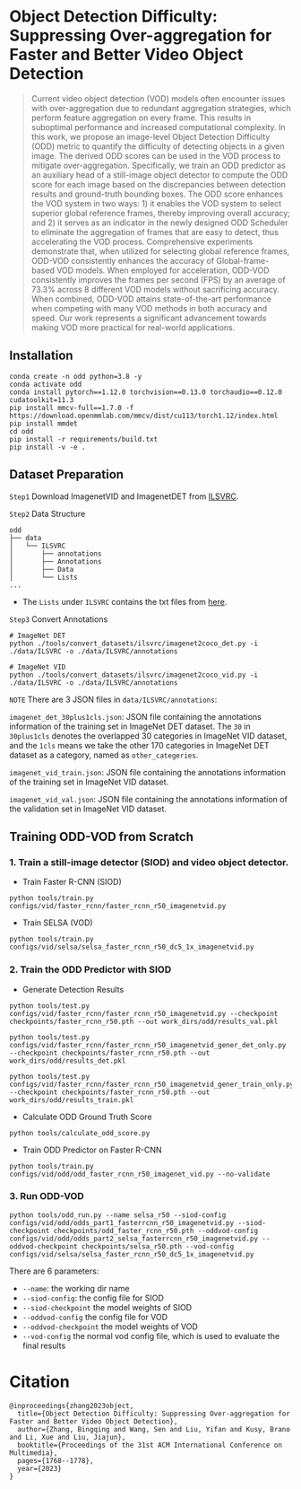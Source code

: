 # Object Detection Difficulty: Suppressing Over-aggregation for Faster and Better Video Object Detection



> Current video object detection (VOD) models often encounter issues with over-aggregation due to redundant aggregation strategies, which perform feature aggregation on every frame. This results in suboptimal performance and increased computational complexity. In this work, we propose an image-level Object Detection Difficulty (ODD) metric to quantify the difficulty of detecting objects in a given image. The derived ODD scores can be used in the VOD process to mitigate over-aggregation. Specifically, we train an ODD predictor as an auxiliary head of a still-image object detector to compute the ODD score for each image based on the discrepancies between detection results and ground-truth bounding boxes. The ODD score enhances the VOD system in two ways: 1) it enables the VOD system to select superior global reference frames, thereby improving overall accuracy; and 2) it serves as an indicator in the newly designed ODD Scheduler to eliminate the aggregation of frames that are easy to detect, thus accelerating the VOD process. Comprehensive experiments demonstrate that, when utilized for selecting global reference frames, ODD-VOD consistently enhances the accuracy of Global-frame-based VOD models. When employed for acceleration, ODD-VOD consistently improves the frames per second (FPS) by an average of $73.3\%$ across 8 different VOD models without sacrificing accuracy. When combined, ODD-VOD attains state-of-the-art performance when competing with many VOD methods in both accuracy and speed. Our work represents a significant advancement towards making VOD more practical for real-world applications. 

## Installation

```shell
conda create -n odd python=3.8 -y
conda activate odd
conda install pytorch==1.12.0 torchvision==0.13.0 torchaudio==0.12.0 cudatoolkit=11.3 
pip install mmcv-full==1.7.0 -f https://download.openmmlab.com/mmcv/dist/cu113/torch1.12/index.html
pip install mmdet
cd odd
pip install -r requirements/build.txt
pip install -v -e .  
```

## Dataset Preparation

`Step1` Download ImagenetVID and ImagenetDET from [ILSVRC](http://image-net.org/challenges/LSVRC/2017/).

`Step2` Data Structure

```
odd
├── data
│   └── ILSVRC
│       ├── annotations
│       ├── Annotations
│       ├── Data 
│       └── Lists 
...
```
* The `Lists` under `ILSVRC` contains the txt files from [here](https://github.com/msracver/Flow-Guided-Feature-Aggregation/tree/master/data/ILSVRC2015/ImageSets).

`Step3` Convert Annotations

```shell
# ImageNet DET
python ./tools/convert_datasets/ilsvrc/imagenet2coco_det.py -i ./data/ILSVRC -o ./data/ILSVRC/annotations

# ImageNet VID
python ./tools/convert_datasets/ilsvrc/imagenet2coco_vid.py -i ./data/ILSVRC -o ./data/ILSVRC/annotations
```

`NOTE`
There are 3 JSON files in `data/ILSVRC/annotations`:

`imagenet_det_30plus1cls.json`: JSON file containing the annotations information of the training set in ImageNet DET dataset. The `30` in `30plus1cls` denotes the overlapped 30 categories in ImageNet VID dataset, and the `1cls` means we take the other 170 categories in ImageNet DET dataset as a category, named as `other_categeries`.

`imagenet_vid_train.json`: JSON file containing the annotations information of the training set in ImageNet VID dataset.

`imagenet_vid_val.json`: JSON file containing the annotations information of the validation set in ImageNet VID dataset.

## Training ODD-VOD from Scratch

### 1. Train a still-image detector (SIOD) and video object detector.

* Train Faster R-CNN (SIOD)

```shell
python tools/train.py configs/vid/faster_rcnn/faster_rcnn_r50_imagenetvid.py
```

* Train SELSA (VOD)

```shell
python tools/train.py configs/vid/selsa/selsa_faster_rcnn_r50_dc5_1x_imagenetvid.py
```

### 2. Train the ODD Predictor with SIOD

* Generate Detection Results

```shell
python tools/test.py configs/vid/faster_rcnn/faster_rcnn_r50_imagenetvid.py --checkpoint checkpoints/faster_rcnn_r50.pth --out work_dirs/odd/results_val.pkl
```
```shell
python tools/test.py configs/vid/faster_rcnn/faster_rcnn_r50_imagenetvid_gener_det_only.py --checkpoint checkpoints/faster_rcnn_r50.pth --out work_dirs/odd/results_det.pkl
```
```shell
python tools/test.py configs/vid/faster_rcnn/faster_rcnn_r50_imagenetvid_gener_train_only.py --checkpoint checkpoints/faster_rcnn_r50.pth --out work_dirs/odd/results_train.pkl
```

* Calculate ODD Ground Truth Score

```shell
python tools/calculate_odd_score.py
```

* Train ODD Predictor on Faster R-CNN

```shell
python tools/train.py configs/vid/odd/odd_faster_rcnn_r50_imagenet_vid.py --no-validate
```

### 3. Run ODD-VOD

```
python tools/odd_run.py --name selsa_r50 --siod-config configs/vid/odd/odds_part1_fasterrcnn_r50_imagenetvid.py --siod-checkpoint checkpoints/odd_faster_rcnn_r50.pth --oddvod-config configs/vid/odd/odds_part2_selsa_fasterrcnn_r50_imagenetvid.py --oddvod-checkpoint checkpoints/selsa_r50.pth --vod-config configs/vid/selsa/selsa_faster_rcnn_r50_dc5_1x_imagenetvid.py
```
There are 6 parameters:

* `--name`: the working dir name
* `--siod-config`: the config file for SIOD
* `--siod-checkpoint` the model weights of SIOD
* `--oddvod-config` the config file for VOD
* `--oddvod-checkpoint` the model weights of VOD
* `--vod-config` the normal vod config file, which is used to evaluate the final results

# Citation
```
@inproceedings{zhang2023object,
  title={Object Detection Difficulty: Suppressing Over-aggregation for Faster and Better Video Object Detection},
  author={Zhang, Bingqing and Wang, Sen and Liu, Yifan and Kusy, Brano and Li, Xue and Liu, Jiajun},
  booktitle={Proceedings of the 31st ACM International Conference on Multimedia},
  pages={1768--1778},
  year={2023}
}
```

